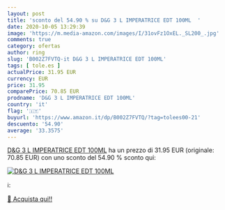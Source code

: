 ```yaml
---
layout: post
title: 'sconto del 54.90 % su D&G 3 L IMPERATRICE EDT 100ML  '
date: 2020-10-05 13:29:39
image: 'https://m.media-amazon.com/images/I/31ovFz1OxEL._SL200_.jpg'
comments: true
category: ofertas
author: ring
slug: 'B002Z7FVTQ-it D&G 3 L IMPERATRICE EDT 100ML'
tags: [ tole.es ]
actualPrice: 31.95 EUR
currency: EUR
price: 31.95
comparePrice: 70.85 EUR
prodname: 'D&G 3 L IMPERATRICE EDT 100ML'
country: 'it'
flag: '🇮🇹'
buyurl: 'https://www.amazon.it/dp/B002Z7FVTQ/?tag=tolees00-21'
descuento: '54.90'
average: '33.3575'
---
```


[D&G 3 L IMPERATRICE EDT 100ML](https://www.amazon.it/dp/B002Z7FVTQ/?tag=tolees00-21) ha un prezzo di 31.95 EUR (originale: 70.85 EUR) con uno sconto del 54.90 % sconto qui:

[![D&G 3 L IMPERATRICE EDT 100ML](https://m.media-amazon.com/images/I/31ovFz1OxEL._SL200_.jpg)](https://www.amazon.it/dp/B002Z7FVTQ/?tag=tolees00-21)

ℹ️:


[🛒 Acquista qui!!](https://www.amazon.it/dp/B002Z7FVTQ/?tag=tolees00-21)
